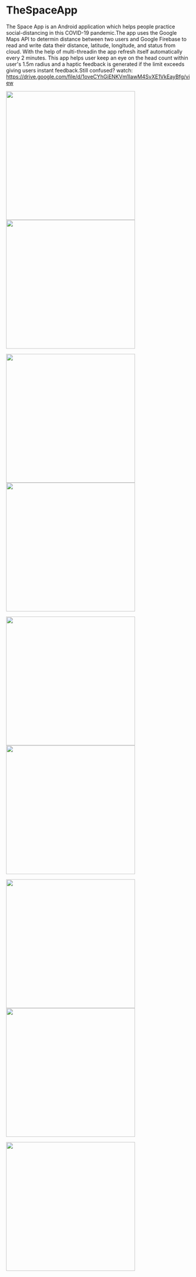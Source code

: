 # TheSpaceApp
The Space App is an Android application which helps people practice social-distancing in this COVID-19 pandemic.The app uses the Google Maps API to determin distance between two users and Google Firebase to read and write data their distance, latitude, longitude, and status from cloud. With the help of multi-threadin the app refresh itself automatically every 2 minutes. This app helps user keep an eye on the head count within user's 1.5m radius and a haptic feedback is generated if the limit exceeds giving users instant feedback.Still confused? watch: https://drive.google.com/file/d/1oveCYhGiENKVm1IawM4SvXE1VkEayBfg/view

<img src="Screenshots/Screenshot_20200509-142558.jpg" width="350">    <img src="Screenshots/Screenshot_20200509-142600.jpg" width="350">

<img src="Screenshots/Screenshot_20200509-142604.jpg" width="350">    <img src="Screenshots/Screenshot_20200509-143043.jpg" width="350">

<img src="Screenshots/img1.png" width="350">    <img src="Screenshots/img2.png" width="350">

<img src="Screenshots/img3.png" width="350">    <img src="Screenshots/img4.png" width="350">

<img src="Screenshots/img5.png" width="350">
